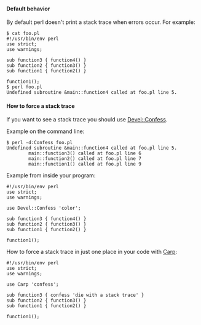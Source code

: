 #### Default behavior

By default perl doesn't print a stack trace when errors occur.  For example:

    $ cat foo.pl
    #!/usr/bin/env perl
    use strict;
    use warnings;

    sub function3 { function4() }
    sub function2 { function3() }
    sub function1 { function2() }

    function1();
    $ perl foo.pl 
    Undefined subroutine &main::function4 called at foo.pl line 5.

#### How to force a stack trace
If you want to see a stack trace you should use [Devel::Confess](https://metacpan.org/pod/Devel::Confess).

Example on the command line:

    $ perl -d:Confess foo.pl
    Undefined subroutine &main::function4 called at foo.pl line 5.
            main::function3() called at foo.pl line 6
            main::function2() called at foo.pl line 7
            main::function1() called at foo.pl line 9

Example from inside your program:

    #!/usr/bin/env perl
    use strict;
    use warnings;

    use Devel::Confess 'color';

    sub function3 { function4() }
    sub function2 { function3() }
    sub function1 { function2() }

    function1();

How to force a stack trace in just one place in your code with
[Carp](https://metacpan.org/pod/Carp):

    #!/usr/bin/env perl
    use strict;
    use warnings;

    use Carp 'confess';

    sub function3 { confess 'die with a stack trace' }
    sub function2 { function3() }
    sub function1 { function2() }

    function1();
